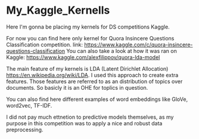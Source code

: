 # My_Kaggle_Kernells
Here I'm gonna be placing my kernels for DS competitions Kaggle.

For now you can find here only kernel for Quora Insincere Questions Classification competition.
link: https://www.kaggle.com/c/quora-insincere-questions-classification
You can also take a look at how it was ran on Kaggle:
https://www.kaggle.com/alexfilippov/quora-lda-model

The main feature of my kernels is LDA (Latent Dirichlet Allocation) https://en.wikipedia.org/wiki/LDA.
I used this approach to create extra features. Those features are referred to as an distribution of topics over documents.
So basicly it is an OHE for toplics in question.

You can also find here different examples of word embeddings like GloVe, word2vec, TF-IDF.

I did not pay much ettnetion to predictive models themselves, as my purpose in this competition was to apply a nice and robust 
data preprocessing.
